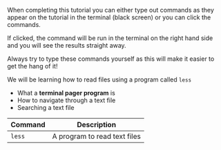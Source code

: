 When completing this tutorial you can either type out commands as they appear 
 on the tutorial in the terminal (black screen) or you can click the commands.

If clicked, the command will be run in the terminal on the right hand side and 
you will see the results straight away.  

Always try to type these commands 
yourself as this will make it easier to get the hang of it!

We will be learning how to read files using a program called `less`

* What a **terminal pager program** is
* How to navigate through a text file
* Searching a text file

|Command|Description|
|-------|----------|
|`less`| A program to read text files|